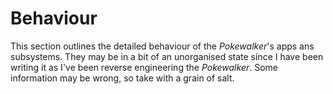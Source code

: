 # Behaviour

This section outlines the detailed behaviour of the *Pokewalker*'s apps ans subsystems.
They may be in a bit of an unorganised state since I have been writing it as I've been
reverse engineering the *Pokewalker*.
Some information may be wrong, so take with a grain of salt.

